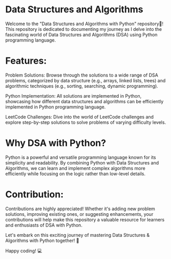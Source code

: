 # Data Structures and Algorithms
Welcome to the "Data Structures and Algorithms with Python" repository🚀! This repository is dedicated to documenting my journey as I delve into the fascinating world of Data Structures and Algorithms (DSA) using Python programming language.

# Features:
Problem Solutions: Browse through the solutions to a wide range of DSA problems, categorized by data structure (e.g., arrays, linked lists, trees) and algorithmic techniques (e.g., sorting, searching, dynamic programming).

Python Implementation: All solutions are implemented in Python, showcasing how different data structures and algorithms can be efficiently implemented in Python programming language.

LeetCode Challenges: Dive into the world of LeetCode challenges and explore step-by-step solutions to solve problems of varying difficulty levels.

# Why DSA with Python?
Python is a powerful and versatile programming language known for its simplicity and readability. By combining Python with Data Structures and Algorithms, we can learn and implement complex algorithms more efficiently while focusing on the logic rather than low-level details.

# Contribution:
Contributions are highly appreciated! Whether it's adding new problem solutions, improving existing ones, or suggesting enhancements, your contributions will help make this repository a valuable resource for learners and enthusiasts of DSA with Python.

Let's embark on this exciting journey of mastering Data Structures & Algorithms with Python together! 🌟

Happy coding! 💻

